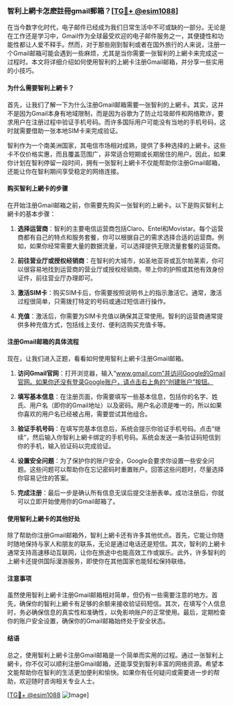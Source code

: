### 智利上網卡怎麽註冊gmail郵箱？[[TG💪+ @esim1088](https://t.me/s/esim1088)]

在当今数字化时代，电子邮件已经成为我们日常生活中不可或缺的一部分。无论是在工作还是学习中，Gmail作为全球最受欢迎的电子邮件服务之一，其便捷性和功能性都让人爱不释手。然而，对于那些刚到智利或者在国外旅行的人来说，注册一个Gmail邮箱可能会遇到一些麻烦，尤其是当你需要一张智利的上網卡来完成这一过程时。本文将详细介绍如何使用智利的上網卡注册Gmail邮箱，并分享一些实用的小技巧。

#### 为什么需要智利上網卡？

首先，让我们了解一下为什么注册Gmail邮箱需要一张智利的上網卡。其实，这并不是因为Gmail本身有地域限制，而是因为谷歌为了防止垃圾邮件和网络欺诈，要求用户在注册过程中验证手机号码。而许多国际用户可能没有当地的手机号码，这时就需要借助一张本地SIM卡来完成验证。

智利作为一个南美洲国家，其电信市场相对成熟，提供了多种选择的上網卡。这些卡不仅价格实惠，而且覆盖范围广，非常适合短期或长期居住的用户。因此，如果你计划在智利停留一段时间，拥有一张智利上網卡不仅能帮助你注册Gmail邮箱，还能让你在智利期间享受稳定的网络连接。

#### 购买智利上網卡的步骤

在开始注册Gmail邮箱之前，你需要先购买一张智利的上網卡。以下是购买智利上網卡的基本步骤：

1. **选择运营商**：智利的主要电信运营商包括Claro、Entel和Movistar。每个运营商都有自己的特点和服务套餐，你可以根据自己的需求选择合适的运营商。例如，如果你经常需要大量的数据流量，可以选择提供无限流量套餐的运营商。

2. **前往营业厅或授权经销商**：在智利的大城市，如圣地亚哥或瓦尔帕莱索，你可以很容易地找到运营商的营业厅或授权经销商。带上你的护照或其他有效身份证件，前往营业厅办理即可。

3. **激活SIM卡**：购买SIM卡后，你需要按照说明书上的指示激活它。通常，激活过程很简单，只需拨打特定的号码或通过短信进行操作。

4. **充值**：激活后，你需要为SIM卡充值以确保其正常使用。智利的运营商通常提供多种充值方式，包括线上支付、便利店购买充值卡等。

#### 注册Gmail邮箱的具体流程

现在，让我们进入正题，看看如何使用智利上網卡注册Gmail邮箱。

1. **访问Gmail官网**：打开浏览器，输入“www.gmail.com”并访问Google的Gmail官网。如果你还没有登录Google账户，请点击右上角的“创建账户”按钮。

2. **填写基本信息**：在注册页面，你需要填写一些基本信息，包括你的名字、姓氏、用户名（即你的Gmail地址）以及密码。用户名必须是唯一的，所以如果你喜欢的用户名已经被占用，需要尝试其他组合。

3. **验证手机号码**：在填写完基本信息后，系统会提示你验证手机号码。点击“继续”，然后输入你智利上網卡绑定的手机号码。系统会发送一条验证码短信到你的手机，输入验证码以完成验证。

4. **设置安全问题**：为了保护你的账户安全，Google会要求你设置一些安全问题。这些问题可以帮助你在忘记密码时重置账户。回答这些问题时，尽量选择你容易记住的答案。

5. **完成注册**：最后一步是确认所有信息无误后提交注册表单。成功注册后，你就可以立即开始使用你的Gmail邮箱了。

#### 使用智利上網卡的其他好处

除了帮助你注册Gmail邮箱外，智利上網卡还有许多其他优点。首先，它能让你随时随地保持与家人和朋友的联系，无论是通过电话还是短信。其次，智利的上網卡通常支持高速移动互联网，让你在旅途中也能高效工作或娱乐。此外，许多智利的上網卡还提供国际漫游服务，即使你在其他国家也能轻松保持联络。

#### 注意事项

虽然使用智利上網卡注册Gmail邮箱相对简单，但仍有一些需要注意的地方。首先，确保你的智利上網卡有足够的余额来接收验证码短信。其次，在填写个人信息时，务必确保信息的真实性和准确性，以免影响账户的正常使用。最后，定期检查你的账户安全设置，确保你的Gmail邮箱始终处于安全状态。

#### 结语

总之，使用智利上網卡注册Gmail邮箱是一个简单而实用的过程。通过一张智利上網卡，你不仅可以顺利注册Gmail邮箱，还能享受到智利丰富的网络资源。希望本文能帮助你在智利的生活更加便利和愉快。如果你有任何疑问或需要进一步的帮助，欢迎随时咨询相关专业人士。

[[TG💪+ @esim1088](https://t.me/s/esim1088) ![Image](https://i.postimg.cc/4NQfJmqS/Snipaste-2025-05-13-00-14-12.png)]